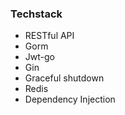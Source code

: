 ### Techstack

- RESTful API
- Gorm
- Jwt-go
- Gin
- Graceful shutdown
- Redis
- Dependency Injection
